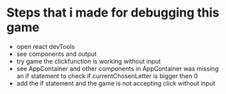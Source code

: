 # Steps that i made for debugging this game

- open react devTools
- see components and output
- try game
    the clickfunction is working without input
- see AppContainer and other components
    in AppContainer was missing an if statement to check if currentChosenLetter is bigger then 0
- add the if statement and the game is not accepting click without input 